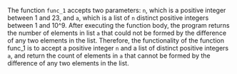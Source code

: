 The function `func_1` accepts two parameters: `n`, which is a positive integer between 1 and 23, and `a`, which is a list of `n` distinct positive integers between 1 and 10^9. After executing the function body, the program returns the number of elements in list `a` that could not be formed by the difference of any two elements in the list. Therefore, the functionality of the function func_1 is to accept a positive integer `n` and a list of distinct positive integers `a`, and return the count of elements in `a` that cannot be formed by the difference of any two elements in the list.